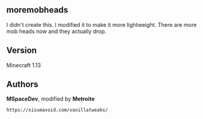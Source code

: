 ## moremobheads

I didn't create this. I modified it to make it more lightweight.
There are more mob heads now and they actually drop.

## Version

Minecraft 1.13

## Authors

**MSpaceDev**, modified by **Metroite**
```
https://xisumavoid.com/vanillatweaks/
```